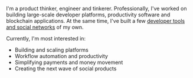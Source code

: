I'm a product thinker, engineer and tinkerer. Professionally, I've worked on building large-scale developer platforms, productivity software and blockchain applications.
At the same time, I've built a few [developer tools and social networks](/projects) of my own.

Currently, I'm most interested in:

- Building and scaling platforms
- Workflow automation and productivity
- Simplifying payments and money movement
- Creating the next wave of social products 